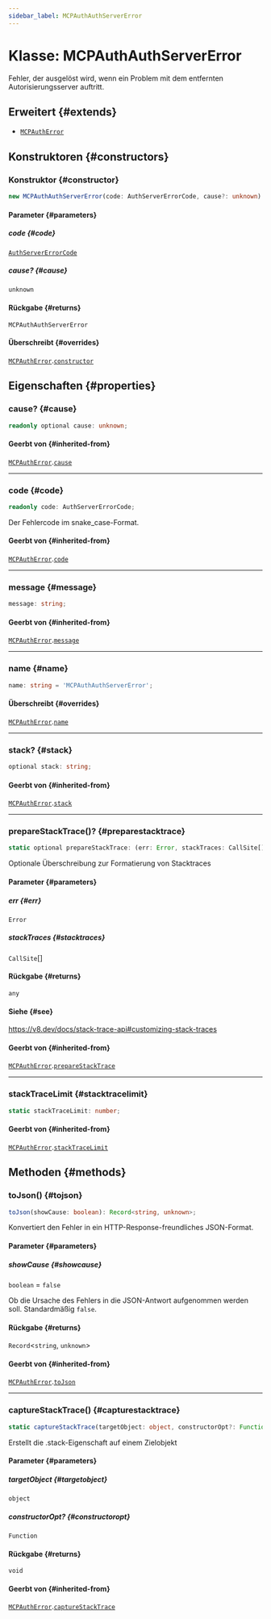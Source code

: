 ```yaml
---
sidebar_label: MCPAuthAuthServerError
---
```


# Klasse: MCPAuthAuthServerError

Fehler, der ausgelöst wird, wenn ein Problem mit dem entfernten Autorisierungsserver auftritt.

## Erweitert {#extends}

- [`MCPAuthError`](/references/js/classes/MCPAuthError.md)

## Konstruktoren {#constructors}

### Konstruktor {#constructor}

```ts
new MCPAuthAuthServerError(code: AuthServerErrorCode, cause?: unknown): MCPAuthAuthServerError;
```

#### Parameter {#parameters}

##### code {#code}

[`AuthServerErrorCode`](/references/js/type-aliases/AuthServerErrorCode.md)

##### cause? {#cause}

`unknown`

#### Rückgabe {#returns}

`MCPAuthAuthServerError`

#### Überschreibt {#overrides}

[`MCPAuthError`](/references/js/classes/MCPAuthError.md).[`constructor`](/references/js/classes/MCPAuthError.md#constructor)

## Eigenschaften {#properties}

### cause? {#cause}

```ts
readonly optional cause: unknown;
```

#### Geerbt von {#inherited-from}

[`MCPAuthError`](/references/js/classes/MCPAuthError.md).[`cause`](/references/js/classes/MCPAuthError.md#cause)

***

### code {#code}

```ts
readonly code: AuthServerErrorCode;
```

Der Fehlercode im snake_case-Format.

#### Geerbt von {#inherited-from}

[`MCPAuthError`](/references/js/classes/MCPAuthError.md).[`code`](/references/js/classes/MCPAuthError.md#code)

***

### message {#message}

```ts
message: string;
```

#### Geerbt von {#inherited-from}

[`MCPAuthError`](/references/js/classes/MCPAuthError.md).[`message`](/references/js/classes/MCPAuthError.md#message)

***

### name {#name}

```ts
name: string = 'MCPAuthAuthServerError';
```

#### Überschreibt {#overrides}

[`MCPAuthError`](/references/js/classes/MCPAuthError.md).[`name`](/references/js/classes/MCPAuthError.md#name)

***

### stack? {#stack}

```ts
optional stack: string;
```

#### Geerbt von {#inherited-from}

[`MCPAuthError`](/references/js/classes/MCPAuthError.md).[`stack`](/references/js/classes/MCPAuthError.md#stack)

***

### prepareStackTrace()? {#preparestacktrace}

```ts
static optional prepareStackTrace: (err: Error, stackTraces: CallSite[]) => any;
```

Optionale Überschreibung zur Formatierung von Stacktraces

#### Parameter {#parameters}

##### err {#err}

`Error`

##### stackTraces {#stacktraces}

`CallSite`[]

#### Rückgabe {#returns}

`any`

#### Siehe {#see}

https://v8.dev/docs/stack-trace-api#customizing-stack-traces

#### Geerbt von {#inherited-from}

[`MCPAuthError`](/references/js/classes/MCPAuthError.md).[`prepareStackTrace`](/references/js/classes/MCPAuthError.md#preparestacktrace)

***

### stackTraceLimit {#stacktracelimit}

```ts
static stackTraceLimit: number;
```

#### Geerbt von {#inherited-from}

[`MCPAuthError`](/references/js/classes/MCPAuthError.md).[`stackTraceLimit`](/references/js/classes/MCPAuthError.md#stacktracelimit)

## Methoden {#methods}

### toJson() {#tojson}

```ts
toJson(showCause: boolean): Record<string, unknown>;
```

Konvertiert den Fehler in ein HTTP-Response-freundliches JSON-Format.

#### Parameter {#parameters}

##### showCause {#showcause}

`boolean` = `false`

Ob die Ursache des Fehlers in die JSON-Antwort aufgenommen werden soll.
Standardmäßig `false`.

#### Rückgabe {#returns}

`Record`\<`string`, `unknown`\>

#### Geerbt von {#inherited-from}

[`MCPAuthError`](/references/js/classes/MCPAuthError.md).[`toJson`](/references/js/classes/MCPAuthError.md#tojson)

***

### captureStackTrace() {#capturestacktrace}

```ts
static captureStackTrace(targetObject: object, constructorOpt?: Function): void;
```

Erstellt die .stack-Eigenschaft auf einem Zielobjekt

#### Parameter {#parameters}

##### targetObject {#targetobject}

`object`

##### constructorOpt? {#constructoropt}

`Function`

#### Rückgabe {#returns}

`void`

#### Geerbt von {#inherited-from}

[`MCPAuthError`](/references/js/classes/MCPAuthError.md).[`captureStackTrace`](/references/js/classes/MCPAuthError.md#capturestacktrace)
